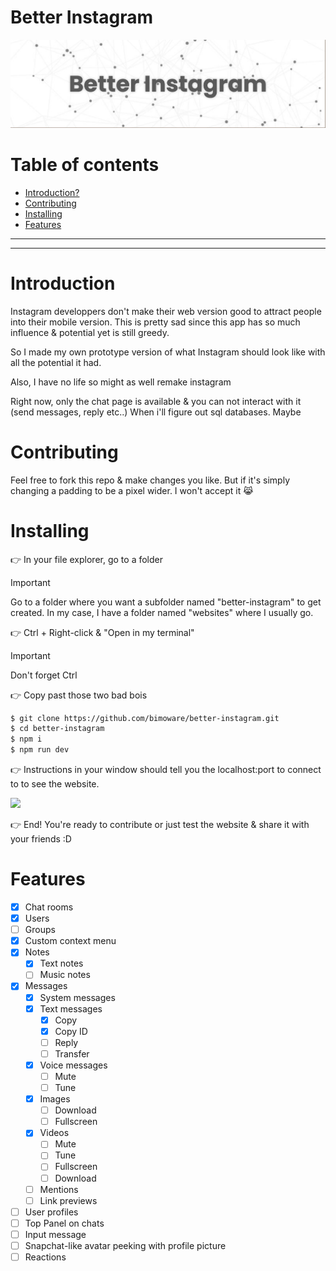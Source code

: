 # Better Instagram
![](./public/images/banner.png)
# Table of contents
- [Introduction?](#what-is-this)
- [Contributing](#contributing)
- [Installing](#installing)
- [Features](#features)

----
----

# Introduction
Instagram developpers don't make their web version good to attract people into their mobile version. This is pretty sad since this app has so much influence & potential yet is still greedy.

So I made my own prototype version of what Instagram should look like with all the potential it had.

Also, I have no life so might as well remake instagram

Right now, only the chat page is available & you can not interact with it (send messages, reply etc..) When i'll figure out sql databases. Maybe
# Contributing
Feel free to fork this repo & make changes you like. But if it's simply changing a padding to be a pixel wider. I won't accept it 😹
# Installing
👉 In your file explorer, go to a folder
> [!IMPORTANT]
> Go to a folder where you want a subfolder named "better-instagram" to get created. In my case, I have a folder named "websites" where I usually go.

👉 Ctrl + Right-click & "Open in my terminal"
> [!IMPORTANT]
> Don't forget Ctrl

👉 Copy past those two bad bois
```bash
$ git clone https://github.com/bimoware/better-instagram.git
$ cd better-instagram
$ npm i
$ npm run dev
```

👉 Instructions in your window should tell you the localhost:port to connect to to see the website.

![](./demo/terminal.png)

👉 End! You're ready to contribute or just test the website & share it with your friends :D
# Features
- [x] Chat rooms
- [x] Users
- [ ] Groups
- [x] Custom context menu
- [x] Notes
    - [x] Text notes
    - [ ] Music notes
- [x] Messages
    - [x] System messages
    - [x] Text messages
        - [x] Copy 
        - [x] Copy ID
        - [ ] Reply
        - [ ] Transfer
    - [x] Voice messages
        - [ ] Mute
        - [ ] Tune
    - [x] Images
        - [ ] Download
        - [ ] Fullscreen
    - [x] Videos
        - [ ] Mute
        - [ ] Tune
        - [ ] Fullscreen
        - [ ] Download
    - [ ] Mentions
    - [ ] Link previews
- [ ] User profiles
- [ ] Top Panel on chats
- [ ] Input message
- [ ] Snapchat-like avatar peeking with profile picture
- [ ] Reactions
